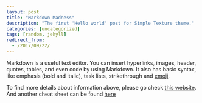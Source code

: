 ```yaml
---
layout: post
title: "Markdown Madness"
description: "The first 'Hello world' post for Simple Texture theme."
categories: [uncategorized]
tags: [random, jekyll]
redirect_from:
  - /2017/09/22/
---
```


Markdown is a useful text editor. You can insert hyperlinks, images, header, quotes, tables, and even code by using Markdown. It also has basic syntax, like emphasis (bold and italic), task lists, strikethrough and [emoji](https://www.webpagefx.com/tools/emoji-cheat-sheet/).

To find more details about information above, please go check [this website](https://guides.github.com/features/mastering-markdown/#syntax). And another cheat sheet can be found [here](http://docs.podigee.com/guides/markdown-cheatsheet.html)
